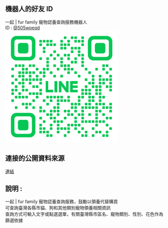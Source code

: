 ## 機器⼈的好友 ID
一起 | fur family 寵物認養查詢服務機器人  
ID : [@505wpeqd](https://liff.line.me/1645278921-kWRPP32q/?accountId=505wpeqd)  
![LINE ID Image](./images/M_505wpeqd_GW.png)  

 ## 連接的公開資料來源
[連結](https://data.moa.gov.tw/Service/OpenData/TransService.aspx?UnitId=QcbUEzN6E6DL)  

 ## 說明 : 
一起 | fur family 寵物認養查詢服務，鼓勵以領養代替購買  
可查詢臺灣各縣市貓、狗和其他類別寵物領養相關資訊  
查詢方式可輸入文字或點選選單，有關臺灣縣市區名、寵物類別、性別、花色作為篩選依據  
